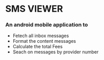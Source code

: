
# SMS VIEWER

### An android mobile application to

- Fetech all inbox messages
- Format the content messages
- Calculate the total Fees
- Seach on messages by provider number


